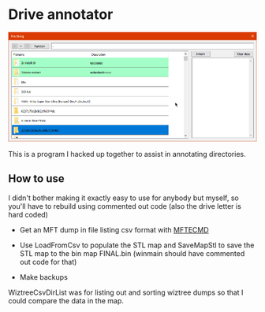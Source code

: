 # Drive annotator

![Screenshot](screen.webp)

This is a program I hacked up together to assist in annotating directories.

## How to use

I didn't bother making it exactly easy to use for anybody but myself, so you'll have to rebuild using commented out code (also the drive letter is hard coded)

* Get an MFT dump in file listing csv format with [MFTECMD](https://github.com/EricZimmerman/MFTECmd)

* Use LoadFromCsv to populate the STL map and SaveMapStl to save the STL map to the bin map FINAL.bin (winmain should have commented out code for that)

* Make backups

WiztreeCsvDirList was for listing out and sorting wiztree dumps so that I could compare the data in the map.
